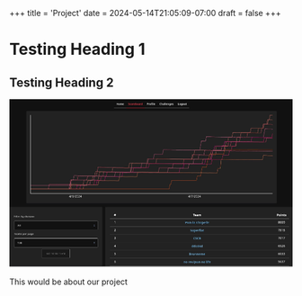 +++
title = 'Project'
date = 2024-05-14T21:05:09-07:00
draft = false
+++


# Testing Heading 1
## Testing Heading 2

![Image Alt Text](/static/img/scoreboard.png)

This would be about our project
